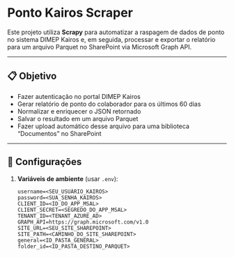 # Ponto Kairos Scraper

Este projeto utiliza **Scrapy** para automatizar a raspagem de dados de ponto no sistema DIMEP Kairos e, em seguida, processar e exportar o relatório para um arquivo Parquet no SharePoint via Microsoft Graph API.

---

## 📋 Objetivo

- Fazer autenticação no portal DIMEP Kairos  
- Gerar relatório de ponto do colaborador para os últimos 60 dias  
- Normalizar e enriquecer o JSON retornado  
- Salvar o resultado em um arquivo Parquet  
- Fazer upload automático desse arquivo para uma biblioteca “Documentos” no SharePoint

---

## 🔧 Configurações

1. **Variáveis de ambiente** (usar `.env`):
   ```text
   username=<SEU_USUÁRIO_KAIROS>
   password=<SUA_SENHA_KAIROS>
   CLIENT_ID=<ID_DO_APP_MSAL>
   CLIENT_SECRET=<SEGREDO_DO_APP_MSAL>
   TENANT_ID=<TENANT_AZURE_AD>
   GRAPH_API=https://graph.microsoft.com/v1.0
   SITE_URL=<SEU_SITE_SHAREPOINT>
   SITE_PATH=<CAMINHO_DO_SITE_SHAREPOINT>
   general=<ID_PASTA_GENERAL>
   folder_id=<ID_PASTA_DESTINO_PARQUET>
